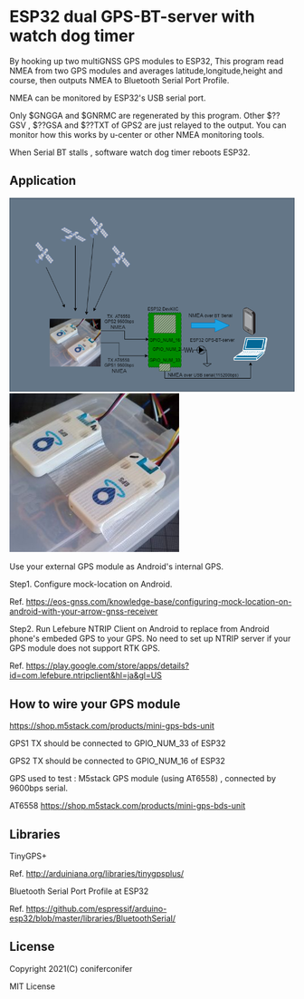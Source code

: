 # ESP32 dual GPS-BT-server with watch dog timer

By hooking up two multiGNSS GPS modules to ESP32, 
This program read NMEA from two GPS modules and averages latitude,longitude,height and course, then 
outputs NMEA to Bluetooth Serial Port Profile.

NMEA can be monitored by ESP32's USB serial port.

Only \$GNGGA and \$GNRMC are regenerated by this program.
Other \$??GSV , \$??GSA and \$??TXT of GPS2 are just relayed to the output. 
You can monitor how this works by u-center or other NMEA monitoring tools.

When Serial BT stalls , software watch dog timer reboots ESP32.

## Application 

![system](https://github.com/coniferconifer/ESP32-dual-GPS-BTserial/blob/main/block.drawio.png)
![multiGNSS](https://github.com/coniferconifer/ESP32-dual-GPS-BTserial/blob/main/dualgps.jpg)

Use your external GPS module as Android's internal GPS.

Step1. Configure mock-location on Android.

Ref. https://eos-gnss.com/knowledge-base/configuring-mock-location-on-android-with-your-arrow-gnss-receiver

Step2. Run Lefebure NTRIP Client on Android to replace from Android phone's embeded GPS to your GPS.
No need to set up NTRIP server if your GPS module does not support RTK GPS.
 
Ref. https://play.google.com/store/apps/details?id=com.lefebure.ntripclient&hl=ja&gl=US


## How to wire your GPS module
https://shop.m5stack.com/products/mini-gps-bds-unit

GPS1 TX should be connected to GPIO_NUM_33 of ESP32

GPS2 TX should be connected to GPIO_NUM_16 of ESP32

GPS used to test : M5stack GPS module (using AT6558) , connected by 9600bps serial.

AT6558 https://shop.m5stack.com/products/mini-gps-bds-unit

## Libraries 
TinyGPS+

Ref. http://arduiniana.org/libraries/tinygpsplus/

Bluetooth Serial Port Profile at ESP32

Ref. https://github.com/espressif/arduino-esp32/blob/master/libraries/BluetoothSerial/
      
## License

Copyright 2021(C) coniferconifer

MIT License
 